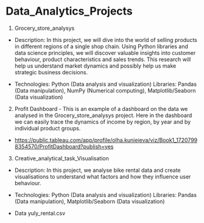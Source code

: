 # Data_Analytics_Projects
1. Grocery_store_analysys
- Description:
In this project, we will dive into the world of selling products in different regions of a single shop chain. Using Python libraries and data science principles, we will discover valuable insights into customer behaviour, product characteristics and sales trends. This research will help us understand market dynamics and possibly help us make strategic business decisions.

- Technologies: 
Python (Data analysis and visualization) Libraries: Pandas (Data manipulation), NumPy (Numerical computing), Matplotlib/Seaborn (Data visualization)

2. Profit Dashboard - This is an example of a dashboard on the data we analysed in the Grocery_store_analysys project. Here in the dashboard we can easily trace the dynamics of income by region, by year and by individual product groups.
- https://public.tableau.com/app/profile/olha.kunieieva/viz/Book1_17207998354570/ProfitDashboard?publish=yes

3. Creative_analytical_task_Visualisation
- Description:
In this project, we analyse bike rental data and create visualisations to understand what factors and how they influence user behaviour.

- Technologies: 
Python (Data analysis and visualization) Libraries: Pandas (Data manipulation),  Matplotlib/Seaborn (Data visualization)

- Data
  yuly_rental.csv
